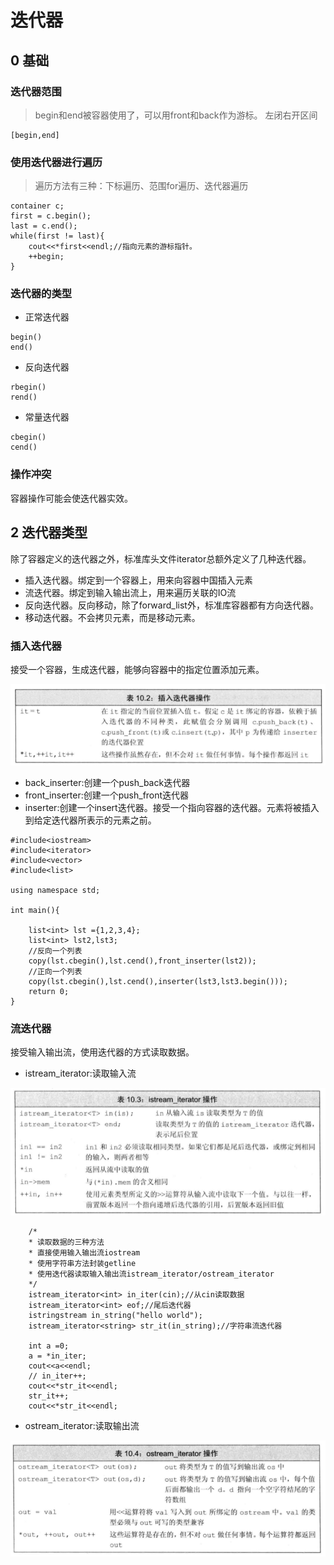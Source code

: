 # 迭代器


## 0 基础

### 迭代器范围
> begin和end被容器使用了，可以用front和back作为游标。
左闭右开区间
```
[begin,end]
```

### 使用迭代器进行遍历

> 遍历方法有三种：下标遍历、范围for遍历、迭代器遍历
```
container c;
first = c.begin();
last = c.end();
while(first != last){
    cout<<*first<<endl;//指向元素的游标指针。
    ++begin;
}
```

### 迭代器的类型

* 正常迭代器
```
begin()
end()
```
* 反向迭代器
```
rbegin()
rend()
```
* 常量迭代器

```
cbegin()
cend()
```

### 操作冲突

容器操作可能会使迭代器实效。


## 2 迭代器类型

除了容器定义的迭代器之外，标准库头文件iterator总额外定义了几种迭代器。
* 插入迭代器。绑定到一个容器上，用来向容器中国插入元素
* 流迭代器。绑定到输入输出流上，用来遍历关联的IO流
* 反向迭代器。反向移动，除了forward_list外，标准库容器都有方向迭代器。
* 移动迭代器。不会拷贝元素，而是移动元素。

### 插入迭代器

接受一个容器，生成迭代器，能够向容器中的指定位置添加元素。

![](2021-03-06-14-23-15.png)

* back_inserter:创建一个push_back迭代器
* front_inserter:创建一个push_front迭代器
* inserter:创建一个insert迭代器。接受一个指向容器的迭代器。元素将被插入到给定迭代器所表示的元素之前。

```
#include<iostream>
#include<iterator>
#include<vector>
#include<list>

using namespace std;

int main(){

    list<int> lst ={1,2,3,4};
    list<int> lst2,lst3;
    //反向一个列表
    copy(lst.cbegin(),lst.cend(),front_inserter(lst2));
    //正向一个列表
    copy(lst.cbegin(),lst.cend(),inserter(lst3,lst3.begin()));
    return 0;
}
```

### 流迭代器

接受输入输出流，使用迭代器的方式读取数据。



* istream_iterator:读取输入流


![](2021-03-06-14-50-48.png)

```
    /*
    * 读取数据的三种方法
    * 直接使用输入输出流iostream
    * 使用字符串方法封装getline
    * 使用迭代器读取输入输出流istream_iterator/ostream_iterator
    */
    istream_iterator<int> in_iter(cin);//从cin读取数据
    istream_iterator<int> eof;//尾后迭代器
    istringstream in_string("hello world");
    istream_iterator<string> str_it(in_string);//字符串流迭代器
    
    int a =0;
    a = *in_iter;
    cout<<a<<endl;
    // in_iter++;
    cout<<*str_it<<endl;
    str_it++;
    cout<<*str_it<<endl;
```

* ostream_iterator:读取输出流


![](2021-03-06-14-51-10.png)
